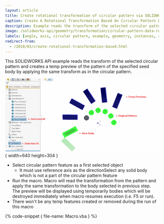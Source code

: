 ```yaml
---
layout: article
title: Create rotational transformation of circular pattern via SOLIDWORKS API
caption: Create A Rotational Transformation Based On Circular Pattern Data
description: Example reads the transform of the selected circular pattern and creates a temp preview of the pattern of the specified seed body by applying the same transform as in the circular pattern
image: /solidworks-api/geometry/transformation/circular-pattern-data-rotational-transformation/circ-pattern-emulator.png
labels: [angle, axis, circular pattern, example, geometry, instances, rotation, transform]
redirect-from:
  - /2018/03/create-rotational-transformation-based.html
---
```

This SOLIDWORKS API example reads the transform of the selected circular pattern and creates a temp preview of the pattern of the specified seed body by applying the same transform as in the circular pattern.

![Copy of the body created emulating the circular pattern feature](circ-pattern-emulator.png){ width=640 height=304 }

* Select circular pattern feature as a first selected object
  * It must use reference axis as the directionSelect any solid body which is not a part of the circular pattern feature
* Run the macro. Macro will read the transformation from the pattern and apply the same transformation to the body selected in previous step.
The preview will be displayed using temporarily bodies which will be destroyed immediately when macro resumes execution (i.e. F5 or run).
* There won't be any temp features created or removed during the run of this macro

{% code-snippet { file-name: Macro.vba } %}
